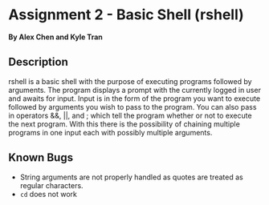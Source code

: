 # Assignment 2 - Basic Shell (rshell)

**By Alex Chen and Kyle Tran**

## Description
rshell is a basic shell with the purpose of executing programs followed by arguments. The program displays a prompt with the currently logged in user and awaits for input. Input is in the form of the program you want to execute followed by arguments you wish to pass to the program. You can also pass in operators &&, ||, and ; which tell the program whether or not to execute the next program. With this there is the possibility of chaining multiple programs in one input each with possibly multiple arguments.

## Known Bugs
- String arguments are not properly handled as quotes are treated as regular characters.
- `cd` does not work
